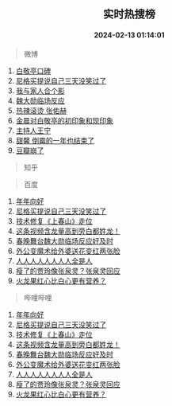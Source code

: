 <div align="center"><h2>实时热搜榜</h2><h4>2024-02-13 01:14:01</h4></div>

> 微博  

1. [白敬亭口碑](https://s.weibo.com/weibo?q=%23%E7%99%BD%E6%95%AC%E4%BA%AD%E5%8F%A3%E7%A2%91%23&t=31&band_rank=1&Refer=top)<br />
2. [尼格买提说自己三天没笑过了](https://s.weibo.com/weibo?q=%23%E5%B0%BC%E6%A0%BC%E4%B9%B0%E6%8F%90%E8%AF%B4%E8%87%AA%E5%B7%B1%E4%B8%89%E5%A4%A9%E6%B2%A1%E7%AC%91%E8%BF%87%E4%BA%86%23&t=31&band_rank=2&Refer=top)<br />
3. [我与家人合个影](https://s.weibo.com/weibo?q=%23%E6%88%91%E4%B8%8E%E5%AE%B6%E4%BA%BA%E5%90%88%E4%B8%AA%E5%BD%B1%23&t=31&band_rank=3&Refer=top)<br />
4. [魏大勋临场反应](https://s.weibo.com/weibo?q=%23%E9%AD%8F%E5%A4%A7%E5%8B%8B%E4%B8%B4%E5%9C%BA%E5%8F%8D%E5%BA%94%23&t=31&band_rank=4&Refer=top)<br />
5. [热辣滚烫 张佑赫](https://s.weibo.com/weibo?q=%E7%83%AD%E8%BE%A3%E6%BB%9A%E7%83%AB%20%E5%BC%A0%E4%BD%91%E8%B5%AB&t=31&band_rank=5&Refer=top)<br />
6. [金晨对白敬亭的初印象和现印象](https://s.weibo.com/weibo?q=%23%E9%87%91%E6%99%A8%E5%AF%B9%E7%99%BD%E6%95%AC%E4%BA%AD%E7%9A%84%E5%88%9D%E5%8D%B0%E8%B1%A1%E5%92%8C%E7%8E%B0%E5%8D%B0%E8%B1%A1%23&t=31&band_rank=6&Refer=top)<br />
7. [主持人王宁](https://s.weibo.com/weibo?q=%23%E4%B8%BB%E6%8C%81%E4%BA%BA%E7%8E%8B%E5%AE%81%23&t=31&band_rank=7&Refer=top)<br />
8. [甜馨 倒霉的一年也结束了](https://s.weibo.com/weibo?q=%E7%94%9C%E9%A6%A8%20%E5%80%92%E9%9C%89%E7%9A%84%E4%B8%80%E5%B9%B4%E4%B9%9F%E7%BB%93%E6%9D%9F%E4%BA%86&t=31&band_rank=8&Refer=top)<br />
9. [豆瓣崩了](https://s.weibo.com/weibo?q=%E8%B1%86%E7%93%A3%E5%B4%A9%E4%BA%86&t=31&band_rank=9&Refer=top)<br />

> 知乎  


> 百度  

1. [年年向好](https://www.baidu.com/s?wd=%E5%B9%B4%E5%B9%B4%E5%90%91%E5%A5%BD&sa=fyb_news&rsv_dl=fyb_news)<br />
2. [尼格买提说自己三天没笑过了](https://www.baidu.com/s?wd=%E5%B0%BC%E6%A0%BC%E4%B9%B0%E6%8F%90%E8%AF%B4%E8%87%AA%E5%B7%B1%E4%B8%89%E5%A4%A9%E6%B2%A1%E7%AC%91%E8%BF%87%E4%BA%86&sa=fyb_news&rsv_dl=fyb_news)<br />
3. [技术修复《上春山》走位](https://www.baidu.com/s?wd=%E6%8A%80%E6%9C%AF%E4%BF%AE%E5%A4%8D%E3%80%8A%E4%B8%8A%E6%98%A5%E5%B1%B1%E3%80%8B%E8%B5%B0%E4%BD%8D&sa=fyb_news&rsv_dl=fyb_news)<br />
4. [这条视频含龙量高到旁白都姓龙！](https://www.baidu.com/s?wd=%E8%BF%99%E6%9D%A1%E8%A7%86%E9%A2%91%E5%90%AB%E9%BE%99%E9%87%8F%E9%AB%98%E5%88%B0%E6%97%81%E7%99%BD%E9%83%BD%E5%A7%93%E9%BE%99%EF%BC%81&sa=fyb_news&rsv_dl=fyb_news)<br />
5. [春晚舞台魏大勋临场反应好及时](https://www.baidu.com/s?wd=%E6%98%A5%E6%99%9A%E8%88%9E%E5%8F%B0%E9%AD%8F%E5%A4%A7%E5%8B%8B%E4%B8%B4%E5%9C%BA%E5%8F%8D%E5%BA%94%E5%A5%BD%E5%8F%8A%E6%97%B6&sa=fyb_news&rsv_dl=fyb_news)<br />
6. [外公变魔术给外婆送花变红两张脸](https://www.baidu.com/s?wd=%E5%A4%96%E5%85%AC%E5%8F%98%E9%AD%94%E6%9C%AF%E7%BB%99%E5%A4%96%E5%A9%86%E9%80%81%E8%8A%B1%E5%8F%98%E7%BA%A2%E4%B8%A4%E5%BC%A0%E8%84%B8&sa=fyb_news&rsv_dl=fyb_news)<br />
7. [人人人人人人人人全是人](https://www.baidu.com/s?wd=%E4%BA%BA%E4%BA%BA%E4%BA%BA%E4%BA%BA%E4%BA%BA%E4%BA%BA%E4%BA%BA%E4%BA%BA%E5%85%A8%E6%98%AF%E4%BA%BA&sa=fyb_news&rsv_dl=fyb_news)<br />
8. [瘦了的贾玲像张泉灵？张泉灵回应](https://www.baidu.com/s?wd=%E7%98%A6%E4%BA%86%E7%9A%84%E8%B4%BE%E7%8E%B2%E5%83%8F%E5%BC%A0%E6%B3%89%E7%81%B5%EF%BC%9F%E5%BC%A0%E6%B3%89%E7%81%B5%E5%9B%9E%E5%BA%94&sa=fyb_news&rsv_dl=fyb_news)<br />
9. [火龙果红心比白心更有营养？](https://www.baidu.com/s?wd=%E7%81%AB%E9%BE%99%E6%9E%9C%E7%BA%A2%E5%BF%83%E6%AF%94%E7%99%BD%E5%BF%83%E6%9B%B4%E6%9C%89%E8%90%A5%E5%85%BB%EF%BC%9F&sa=fyb_news&rsv_dl=fyb_news)<br />

> 哔哩哔哩  

1. [年年向好](https://www.baidu.com/s?wd=%E5%B9%B4%E5%B9%B4%E5%90%91%E5%A5%BD&sa=fyb_news&rsv_dl=fyb_news)<br />
2. [尼格买提说自己三天没笑过了](https://www.baidu.com/s?wd=%E5%B0%BC%E6%A0%BC%E4%B9%B0%E6%8F%90%E8%AF%B4%E8%87%AA%E5%B7%B1%E4%B8%89%E5%A4%A9%E6%B2%A1%E7%AC%91%E8%BF%87%E4%BA%86&sa=fyb_news&rsv_dl=fyb_news)<br />
3. [技术修复《上春山》走位](https://www.baidu.com/s?wd=%E6%8A%80%E6%9C%AF%E4%BF%AE%E5%A4%8D%E3%80%8A%E4%B8%8A%E6%98%A5%E5%B1%B1%E3%80%8B%E8%B5%B0%E4%BD%8D&sa=fyb_news&rsv_dl=fyb_news)<br />
4. [这条视频含龙量高到旁白都姓龙！](https://www.baidu.com/s?wd=%E8%BF%99%E6%9D%A1%E8%A7%86%E9%A2%91%E5%90%AB%E9%BE%99%E9%87%8F%E9%AB%98%E5%88%B0%E6%97%81%E7%99%BD%E9%83%BD%E5%A7%93%E9%BE%99%EF%BC%81&sa=fyb_news&rsv_dl=fyb_news)<br />
5. [春晚舞台魏大勋临场反应好及时](https://www.baidu.com/s?wd=%E6%98%A5%E6%99%9A%E8%88%9E%E5%8F%B0%E9%AD%8F%E5%A4%A7%E5%8B%8B%E4%B8%B4%E5%9C%BA%E5%8F%8D%E5%BA%94%E5%A5%BD%E5%8F%8A%E6%97%B6&sa=fyb_news&rsv_dl=fyb_news)<br />
6. [外公变魔术给外婆送花变红两张脸](https://www.baidu.com/s?wd=%E5%A4%96%E5%85%AC%E5%8F%98%E9%AD%94%E6%9C%AF%E7%BB%99%E5%A4%96%E5%A9%86%E9%80%81%E8%8A%B1%E5%8F%98%E7%BA%A2%E4%B8%A4%E5%BC%A0%E8%84%B8&sa=fyb_news&rsv_dl=fyb_news)<br />
7. [人人人人人人人人全是人](https://www.baidu.com/s?wd=%E4%BA%BA%E4%BA%BA%E4%BA%BA%E4%BA%BA%E4%BA%BA%E4%BA%BA%E4%BA%BA%E4%BA%BA%E5%85%A8%E6%98%AF%E4%BA%BA&sa=fyb_news&rsv_dl=fyb_news)<br />
8. [瘦了的贾玲像张泉灵？张泉灵回应](https://www.baidu.com/s?wd=%E7%98%A6%E4%BA%86%E7%9A%84%E8%B4%BE%E7%8E%B2%E5%83%8F%E5%BC%A0%E6%B3%89%E7%81%B5%EF%BC%9F%E5%BC%A0%E6%B3%89%E7%81%B5%E5%9B%9E%E5%BA%94&sa=fyb_news&rsv_dl=fyb_news)<br />
9. [火龙果红心比白心更有营养？](https://www.baidu.com/s?wd=%E7%81%AB%E9%BE%99%E6%9E%9C%E7%BA%A2%E5%BF%83%E6%AF%94%E7%99%BD%E5%BF%83%E6%9B%B4%E6%9C%89%E8%90%A5%E5%85%BB%EF%BC%9F&sa=fyb_news&rsv_dl=fyb_news)<br />
